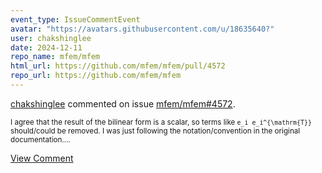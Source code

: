 ```yaml
---
event_type: IssueCommentEvent
avatar: "https://avatars.githubusercontent.com/u/18635640?"
user: chakshinglee
date: 2024-12-11
repo_name: mfem/mfem
html_url: https://github.com/mfem/mfem/pull/4572
repo_url: https://github.com/mfem/mfem
---
```


<a href='https://github.com/chakshinglee' target='_blank'>chakshinglee</a> commented on issue <a href='https://github.com/mfem/mfem/pull/4572' target='_blank'>mfem/mfem#4572</a>.

<small>I agree that the result of the bilinear form is a scalar, so terms like `e_i e_i^{\mathrm{T}}` should/could be removed. I was just following the notation/convention in the original documentation....</small>

<a href='https://github.com/mfem/mfem/pull/4572' target='_blank'>View Comment</a>
